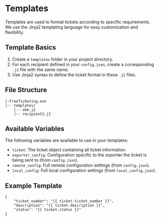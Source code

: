 # Templates

Templates are used to format tickets according to specific requirements. We use the Jinja2 templating language for easy customization and flexibility.

## Template Basics

1. Create a `templates` folder in your project directory.
2. For each recipient defined in your `config.json`, create a corresponding `.j2` file with the same name.
3. Use Jinja2 syntax to define the ticket format in these `.j2` files.

## File Structure

```
|-FreeTicketing.exe
|-- templates/
    |-- xbe.j2
    |-- recipient2.j2
```

## Available Variables

The following variables are available to use in your templates:
- `ticket`: The ticket object containing all ticket information.
- `exporter_config`: Configuration specific to the exporter the ticket is being sent to (from `config.json`).
- `remote_config`: Full remote configuration settings (from `config.json`).
- `local_config`: Full local configuration settings (from `local_config.json`).

## Example Template

```jinja
{
    "ticket_number": "{{ ticket.ticket_number }}",
    "description": "{{ ticket.description }}",
    "status": "{{ ticket.status }}"
}
```